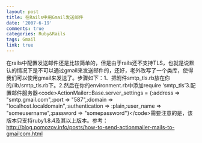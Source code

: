 ```yaml
---
layout: post
title: 在Rails中用Gmail发送邮件
date: '2007-6-19'
comments: true
categories: Ruby&Rails
tags: Gmail
link: true
---
```

在rails中配置发送邮件还是比较简单的，但是由于rails还不支持TLS，也就是说默认的情况下是不可以通过gmail来发送邮件的，还好，老外改写了一个类库，使得我们可以使用gmail来发送了。步骤如下：1、把附件smtp_tls.rb放在你的/lib/smtp_tls.rb下。2.然后在你的environment.rb中添加require ‘smtp_tls’3.配置邮件服务器&lt;code&gt;ActionMailer::Base.server_settings = {:address =&gt; &quot;smtp.gmail.com&quot;,:port =&gt; &quot;587&quot;,:domain =&gt; &quot;localhost.localdomain&quot;,:authentication =&gt; :plain,:user_name =&gt; &quot;someusername&quot;,:password =&gt; &quot;somepassword&quot;}&lt;/code&gt;需要注意的是，该版本只支持ruby1.8.4及其以上版本。参考：http://blog.pomozov.info/posts/how-to-send-actionmailer-mails-to-gmailcom.html
